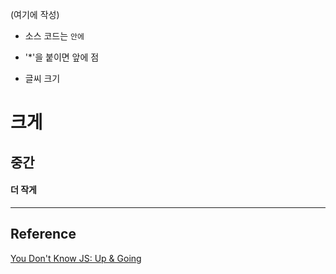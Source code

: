 
(여기에 작성)

* 소스 코드는 ``` 안에 ```
* '*'을 붙이면 앞에 점

* 글씨 크기
# 크게
## 중간
#### 더 작게

---
## Reference
[You Don't Know JS: Up & Going](https://github.com/getify/You-Dont-Know-JS/blob/master/up%20%26%20going/ch2.md)

